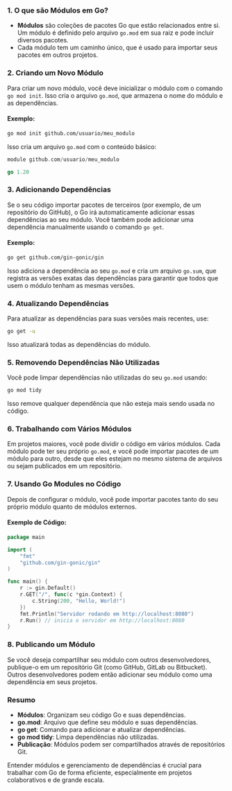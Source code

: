 ### 1. O que são Módulos em Go?

- **Módulos** são coleções de pacotes Go que estão relacionados entre si. Um módulo é definido pelo arquivo `go.mod` em sua raiz e pode incluir diversos pacotes. 
- Cada módulo tem um caminho único, que é usado para importar seus pacotes em outros projetos.

### 2. Criando um Novo Módulo

Para criar um novo módulo, você deve inicializar o módulo com o comando `go mod init`. Isso cria o arquivo `go.mod`, que armazena o nome do módulo e as dependências.

#### Exemplo:

```bash
go mod init github.com/usuario/meu_modulo
```

Isso cria um arquivo `go.mod` com o conteúdo básico:

```go
module github.com/usuario/meu_modulo

go 1.20
```

### 3. Adicionando Dependências

Se o seu código importar pacotes de terceiros (por exemplo, de um repositório do GitHub), o Go irá automaticamente adicionar essas dependências ao seu módulo. Você também pode adicionar uma dependência manualmente usando o comando `go get`.

#### Exemplo:

```bash
go get github.com/gin-gonic/gin
```

Isso adiciona a dependência ao seu `go.mod` e cria um arquivo `go.sum`, que registra as versões exatas das dependências para garantir que todos que usem o módulo tenham as mesmas versões.

### 4. Atualizando Dependências

Para atualizar as dependências para suas versões mais recentes, use:

```bash
go get -u
```

Isso atualizará todas as dependências do módulo.

### 5. Removendo Dependências Não Utilizadas

Você pode limpar dependências não utilizadas do seu `go.mod` usando:

```bash
go mod tidy
```

Isso remove qualquer dependência que não esteja mais sendo usada no código.

### 6. Trabalhando com Vários Módulos

Em projetos maiores, você pode dividir o código em vários módulos. Cada módulo pode ter seu próprio `go.mod`, e você pode importar pacotes de um módulo para outro, desde que eles estejam no mesmo sistema de arquivos ou sejam publicados em um repositório.

### 7. Usando Go Modules no Código

Depois de configurar o módulo, você pode importar pacotes tanto do seu próprio módulo quanto de módulos externos.

#### Exemplo de Código:

```go
package main

import (
    "fmt"
    "github.com/gin-gonic/gin"
)

func main() {
    r := gin.Default()
    r.GET("/", func(c *gin.Context) {
        c.String(200, "Hello, World!")
    })
    fmt.Println("Servidor rodando em http://localhost:8080")
    r.Run() // inicia o servidor em http://localhost:8080
}
```

### 8. Publicando um Módulo

Se você deseja compartilhar seu módulo com outros desenvolvedores, publique-o em um repositório Git (como GitHub, GitLab ou Bitbucket). Outros desenvolvedores podem então adicionar seu módulo como uma dependência em seus projetos.

### Resumo

- **Módulos**: Organizam seu código Go e suas dependências.
- **go.mod**: Arquivo que define seu módulo e suas dependências.
- **go get**: Comando para adicionar e atualizar dependências.
- **go mod tidy**: Limpa dependências não utilizadas.
- **Publicação**: Módulos podem ser compartilhados através de repositórios Git.

Entender módulos e gerenciamento de dependências é crucial para trabalhar com Go de forma eficiente, especialmente em projetos colaborativos e de grande escala.